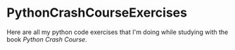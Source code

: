 # PythonCrashCourseExercises
Here are all my python code exercises that I'm doing while studying with the book *Python Crash Course*.
